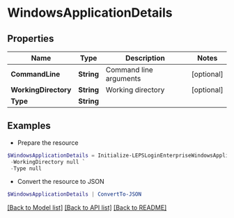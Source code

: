# WindowsApplicationDetails
## Properties

Name | Type | Description | Notes
------------ | ------------- | ------------- | -------------
**CommandLine** | **String** | Command line arguments | [optional] 
**WorkingDirectory** | **String** | Working directory | [optional] 
**Type** | **String** |  | 

## Examples

- Prepare the resource
```powershell
$WindowsApplicationDetails = Initialize-LEPSLoginEnterpriseWindowsApplicationDetails  -CommandLine null `
 -WorkingDirectory null `
 -Type null
```

- Convert the resource to JSON
```powershell
$WindowsApplicationDetails | ConvertTo-JSON
```

[[Back to Model list]](../README.md#documentation-for-models) [[Back to API list]](../README.md#documentation-for-api-endpoints) [[Back to README]](../README.md)

